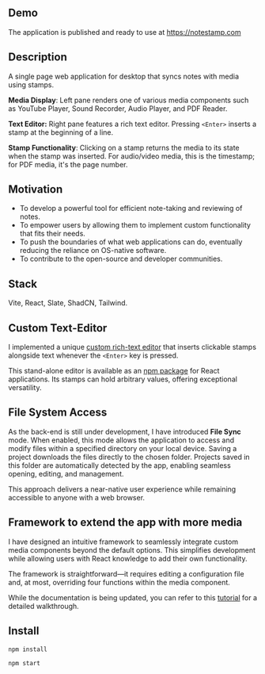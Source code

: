 ## Demo
The application is published and ready to use at https://notestamp.com

## Description
A single page web application for desktop that syncs notes with media using stamps.

 **Media Display**: Left pane renders one of various media components such as YouTube Player, Sound Recorder, Audio Player, and PDF Reader.  

**Text Editor:** Right pane features a rich text editor. Pressing `<Enter>` inserts a stamp at the beginning of a line.  

**Stamp Functionality**: Clicking on a stamp returns the media to its state when the stamp was inserted. For audio/video media, this is the timestamp; for PDF media, it's the page number.

## Motivation
- To develop a powerful tool for efficient note-taking and reviewing of notes.
- To empower users by allowing them to implement custom functionality that fits their needs.
- To push the boundaries of what web applications can do, eventually reducing the reliance on OS-native software.
- To contribute to the open-source and developer communities.

## Stack
Vite, React, Slate, ShadCN, Tailwind.

## Custom Text-Editor

I implemented a unique [custom rich-text editor](https://github.com/fortyoneplustwo/notestamp-editor-react) that inserts clickable stamps alongside text whenever the `<Enter>` key is pressed.

This stand-alone editor is available as an [npm package](https://www.npmjs.com/package/notestamp) for React applications. Its stamps can hold arbitrary values, offering exceptional versatility.

## File System Access
As the back-end is still under development, I have introduced **File Sync** mode. When enabled, this mode allows the application to access and modify files within a specified directory on your local device. Saving a project downloads the files directly to the chosen folder. Projects saved in this folder are automatically detected by the app, enabling seamless opening, editing, and management. 

This approach delivers a near-native user experience while remaining accessible to anyone with a web browser.

## Framework to extend the app with more media

I have designed an intuitive framework to seamlessly integrate custom media components beyond the default options. This simplifies development while allowing users with React knowledge to add their own functionality.

The framework is straightforward—it requires editing a configuration file and, at most, overriding four functions within the media component.

While the documentation is being updated, you can refer to this [tutorial](https://github.com/fortyoneplustwo/notestamp/wiki/Tutorial:-Implementing-a-custom-media-component) for a detailed walkthrough.

## Install
`npm install`

`npm start`
